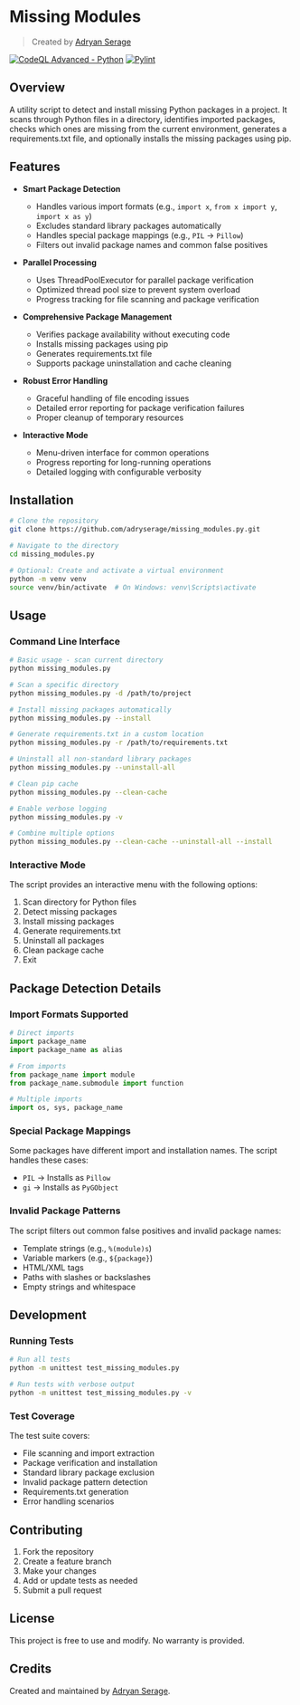 # Missing Modules

> Created by [Adryan Serage](https://github.com/adryserage)

[![CodeQL Advanced - Python](https://github.com/Adryan-Serage/missing_modules.py/actions/workflows/codeql.yml/badge.svg)](https://github.com/Adryan-Serage/missing_modules.py/actions/workflows/codeql.yml)
[![Pylint](https://github.com/adryserage/missing_modules.py/actions/workflows/pylint.yml/badge.svg)](https://github.com/adryserage/missing_modules.py/actions/workflows/pylint.yml)

## Overview

A utility script to detect and install missing Python packages in a project. It scans through Python files in a directory, identifies imported packages, checks which ones are missing from the current environment, generates a requirements.txt file, and optionally installs the missing packages using pip.

## Features

- **Smart Package Detection**
  - Handles various import formats (e.g., `import x`, `from x import y`, `import x as y`)
  - Excludes standard library packages automatically
  - Handles special package mappings (e.g., `PIL` → `Pillow`)
  - Filters out invalid package names and common false positives

- **Parallel Processing**
  - Uses ThreadPoolExecutor for parallel package verification
  - Optimized thread pool size to prevent system overload
  - Progress tracking for file scanning and package verification

- **Comprehensive Package Management**
  - Verifies package availability without executing code
  - Installs missing packages using pip
  - Generates requirements.txt file
  - Supports package uninstallation and cache cleaning

- **Robust Error Handling**
  - Graceful handling of file encoding issues
  - Detailed error reporting for package verification failures
  - Proper cleanup of temporary resources

- **Interactive Mode**
  - Menu-driven interface for common operations
  - Progress reporting for long-running operations
  - Detailed logging with configurable verbosity

## Installation

```bash
# Clone the repository
git clone https://github.com/adryserage/missing_modules.py.git

# Navigate to the directory
cd missing_modules.py

# Optional: Create and activate a virtual environment
python -m venv venv
source venv/bin/activate  # On Windows: venv\Scripts\activate
```

## Usage

### Command Line Interface

```bash
# Basic usage - scan current directory
python missing_modules.py

# Scan a specific directory
python missing_modules.py -d /path/to/project

# Install missing packages automatically
python missing_modules.py --install

# Generate requirements.txt in a custom location
python missing_modules.py -r /path/to/requirements.txt

# Uninstall all non-standard library packages
python missing_modules.py --uninstall-all

# Clean pip cache
python missing_modules.py --clean-cache

# Enable verbose logging
python missing_modules.py -v

# Combine multiple options
python missing_modules.py --clean-cache --uninstall-all --install
```

### Interactive Mode

The script provides an interactive menu with the following options:

1. Scan directory for Python files
2. Detect missing packages
3. Install missing packages
4. Generate requirements.txt
5. Uninstall all packages
6. Clean package cache
7. Exit

## Package Detection Details

### Import Formats Supported

```python
# Direct imports
import package_name
import package_name as alias

# From imports
from package_name import module
from package_name.submodule import function

# Multiple imports
import os, sys, package_name
```

### Special Package Mappings

Some packages have different import and installation names. The script handles these cases:

- `PIL` → Installs as `Pillow`
- `gi` → Installs as `PyGObject`

### Invalid Package Patterns

The script filters out common false positives and invalid package names:

- Template strings (e.g., `%(module)s`)
- Variable markers (e.g., `${package}`)
- HTML/XML tags
- Paths with slashes or backslashes
- Empty strings and whitespace

## Development

### Running Tests

```bash
# Run all tests
python -m unittest test_missing_modules.py

# Run tests with verbose output
python -m unittest test_missing_modules.py -v
```

### Test Coverage

The test suite covers:

- File scanning and import extraction
- Package verification and installation
- Standard library package exclusion
- Invalid package pattern detection
- Requirements.txt generation
- Error handling scenarios

## Contributing

1. Fork the repository
2. Create a feature branch
3. Make your changes
4. Add or update tests as needed
5. Submit a pull request

## License

This project is free to use and modify. No warranty is provided.

## Credits

Created and maintained by [Adryan Serage](https://github.com/adryserage).
